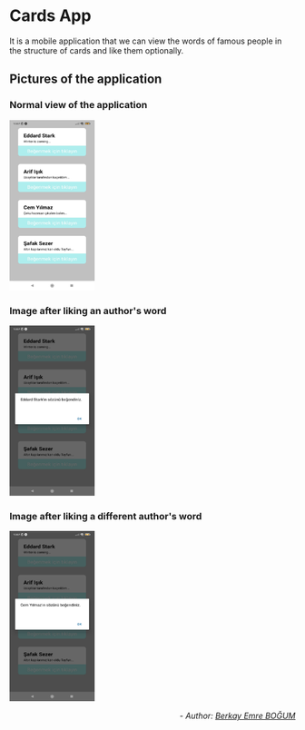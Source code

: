 # Cards App 

It is a mobile application that we can view the words of famous people in the structure of cards and like them optionally.

## Pictures of the application



### Normal view of the application


<img src="./readme_images/normal_display.jfif" alt="normal" width="150" height="300"/>

### Image after liking an author's word
<img src="./readme_images/after_liked_display.jfif" alt="afterLike" width="150" height="300"/>

### Image after liking a different author's word
<img src="./readme_images/after_liked_displayy.jfif" alt="afterLiked" width="150" height="300"/>

*<div align="end"> - Author: [Berkay Emre BOĞUM](https://www.linkedin.com/in/berkay-emre-bo%C4%9Fum-058782240/) </div>*
